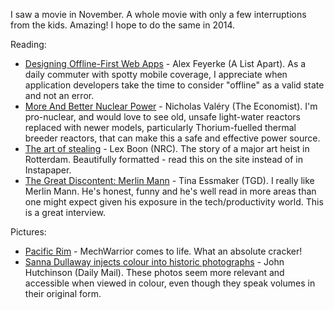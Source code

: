 <!--
.. link: 
.. description: 
.. tags: Reading
.. date: 2014/01/22 10:48:51
.. spellcheck_exceptions: Dullaway,Essmaker,Feyerke,Instapaper,Lex,MechWarrior,Sanna,TGD,Valéry
.. title: Words and Pictures - November
.. slug: words-and-pictures-november
-->


I saw a movie in November. A whole movie with only a few interruptions from the kids. Amazing! I hope to do the same in 2014.

Reading:

-   [Designing Offline-First Web Apps](http://alistapart.com/article/offline-first) - Alex Feyerke (A List Apart). As a daily commuter with spotty mobile coverage, I appreciate when application developers take the time to consider "offline" as a valid state and not an error.
-   [More And Better Nuclear Power](http://www.economist.com/blogs/babbage/2013/11/difference-engine-0) - Nicholas Valéry (The Economist). I'm pro-nuclear, and would love to see old, unsafe light-water reactors replaced with newer models, particularly Thorium-fuelled thermal breeder reactors, that can make this a safe and effective power source.
-   [The art of stealing](http://www.nrc.nl/kunsthal-en/) - Lex Boon (NRC). The story of a major art heist in Rotterdam. Beautifully formatted - read this on the site instead of in Instapaper.
-   [The Great Discontent: Merlin Mann](http://thegreatdiscontent.com/interview/merlin-mann) - Tina Essmaker (TGD). I really like Merlin Mann. He's honest, funny and he's well read in more areas than one might expect given his exposure in the tech/productivity world. This is a great interview.

Pictures:

-   [Pacific Rim](https://en.wikipedia.org/wiki/Pacific_Rim_(film)) - MechWarrior comes to life. What an absolute cracker!
-   [Sanna Dullaway injects colour into historic photographs](http://www.dailymail.co.uk/news/article-2088611/Swedish-artist-Sanna-Dullaway-injected-colour-host-historic-photographs.html) - John Hutchinson (Daily Mail). These photos seem more relevant and accessible when viewed in colour, even though they speak volumes in their original form.

